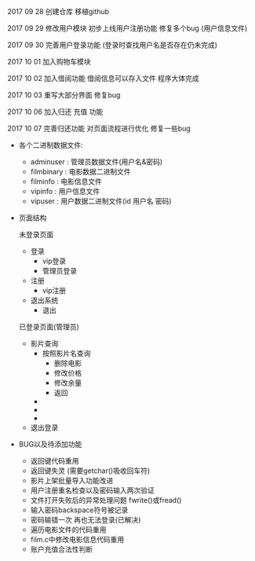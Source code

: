2017 09 28 创建仓库 移植github

2017 09 29 修改用户模块 初步上线用户注册功能 修复多个bug (用户信息文件)

2017 09 30 完善用户登录功能 (登录时查找用户名是否存在仍未完成)

2017 10 01 加入购物车模块

2017 10 02 加入借阅功能 借阅信息可以存入文件 程序大体完成

2017 10 03 重写大部分界面 修复bug

2017 10 06 加入归还 充值 功能

2017 10 07 完善归还功能 对页面流程进行优化 修复一些bug
- 各个二进制数据文件:

    - adminuser : 管理员数据文件(用户名&密码)
    - filmbinary : 电影数据二进制文件
    - filminfo : 电影信息文件
    - vipinfo : 用户信息文件
    - vipuser : 用户数据二进制文件(id 用户名 密码)

- 页面结构

    未登录页面
    - 登录
        - vip登录
        - 管理员登录
    - 注册
        -  vip注册
    - 退出系统
        - 退出

    已登录页面(管理员)
    - 影片查询
        - 按照影片名查询
            - 删除电影
            - 修改价格
            - 修改余量
            - 返回
        - 
        - 
        - 
    - 退出登录

- BUG以及待添加功能

    - 返回键代码重用
    - 返回键失灵 (需要getchar()吸收回车符)
    - 影片上架批量导入功能改进
    - 用户注册重名检查以及密码输入两次验证
    - 文件打开失败后的异常处理问题 fwrite()或fread()
    - 输入密码backspace符号被记录
    - 密码输错一次 再也无法登录(已解决)
    - 遍历电影文件的代码重用
    - film.c中修改电影信息代码重用
    - 账户充值合法性判断